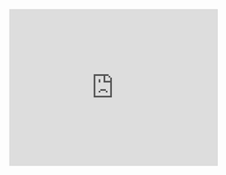 <iframe width="378" height="283.5" src="https://v.qq.com/txp/iframe/player.html?vid=g0500gb0cp0" frameborder="0" allowfullscreen></iframe>

